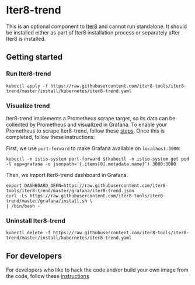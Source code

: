 # Iter8-trend 
This is an optional component to [Iter8](http://github.com/iter8-tools) and
cannot run standalone. It should be installed either as part of Iter8
installation process or separately after Iter8 is installed.

## Getting started

### Run Iter8-trend
```
kubectl apply -f https://raw.githubusercontent.com/iter8-tools/iter8-trend/master/install/kubernetes/iter8-trend.yaml
```

### Visualize trend
Iter8-trend implements a Prometheus scrape target, so its data can be collected
by Prometheus and visualized in Grafana. To enable your Prometheus to scrape
Iter8-trend, follow these [steps](docs/prometheus.md). Once this is completed,
follow these instructions:

First, we use `port-forward` to make Grafana available on `localhost:3000`:
```
kubectl -n istio-system port-forward $(kubectl -n istio-system get pod -l app=grafana -o jsonpath='{.items[0].metadata.name}') 3000:3000
```

Then, we import Iter8-trend dashboard in Grafana.
```
export DASHBOARD_DEFN=https://raw.githubusercontent.com/iter8-tools/iter8-trend/master/grafana/iter8-trend.json
curl -Ls https://raw.githubusercontent.com/iter8-tools/iter8-trend/master/grafana/install.sh \
| /bin/bash -
```

### Uninstall Iter8-trend
```
kubectl delete -f https://raw.githubusercontent.com/iter8-tools/iter8-trend/master/install/kubernetes/iter8-trend.yaml
```

## For developers

For developers who like to hack the code and/or build your own image from the code, follow these [instructions](docs/devs.md)
